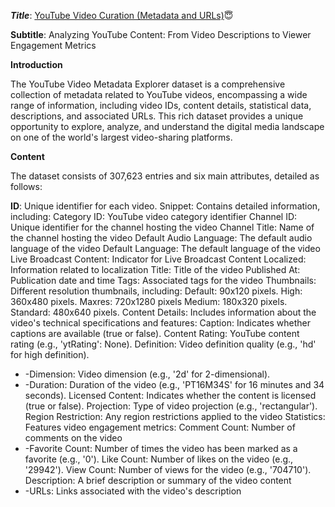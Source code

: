 ***Title***: [YouTube Video Curation (Metadata and URLs)](https://www.kaggle.com/datasets/kaleemqasim/youtube-video-curation-metadata-and-urls)😇


**Subtitle**: Analyzing YouTube Content: From Video Descriptions to Viewer Engagement Metrics


**Introduction**

The YouTube Video Metadata Explorer dataset is a comprehensive collection of metadata related to YouTube videos, encompassing a wide range of information, including video IDs, content details, statistical data, descriptions, and associated URLs. This rich dataset provides a unique opportunity to explore, analyze, and understand the digital media landscape on one of the world's largest video-sharing platforms.

**Content**

The dataset consists of 307,623 entries and six main attributes, detailed as follows:

**ID**: Unique identifier for each video.
Snippet: Contains detailed information, including:
Category ID: YouTube video category identifier
Channel ID: Unique identifier for the channel hosting the video
Channel Title: Name of the channel hosting the video
Default Audio Language: The default audio language of the video
Default Language: The default language of the video
Live Broadcast Content: Indicator for Live Broadcast Content
Localized: Information related to localization
Title: Title of the video
Published At: Publication date and time
Tags: Associated tags for the video
Thumbnails: Different resolution thumbnails, including:
Default: 90x120 pixels.
High: 360x480 pixels.
Maxres: 720x1280 pixels
Medium: 180x320 pixels.
Standard: 480x640 pixels.
Content Details: Includes information about the video's technical specifications and features:
Caption: Indicates whether captions are available (true or false).
Content Rating: YouTube content rating (e.g., 'ytRating': None).
Definition: Video definition quality (e.g., 'hd' for high definition).
- -Dimension: Video dimension (e.g., '2d' for 2-dimensional).
- -Duration: Duration of the video (e.g., 'PT16M34S' for 16 minutes and 34 seconds).
Licensed Content: Indicates whether the content is licensed (true or false).
Projection: Type of video projection (e.g., 'rectangular').
Region Restriction: Any region restrictions applied to the video
Statistics: Features video engagement metrics:
Comment Count: Number of comments on the video
- -Favorite Count: Number of times the video has been marked as a favorite (e.g., '0').
Like Count: Number of likes on the video (e.g., '29942').
View Count: Number of views for the video (e.g., '704710').
Description: A brief description or summary of the video content
- -URLs: Links associated with the video's description

